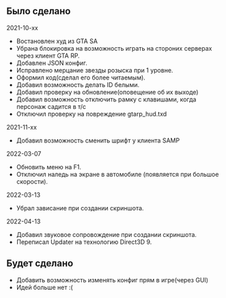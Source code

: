 ## Было сделано

2021-10-xx
- Востановлен худ из GTA SA
- Убрана блокировка на возможность играть на стороних серверах через клиент GTA RP.
- Добавлен JSON конфиг.
- Исправлено мерцание звезды розыска при 1 уровне.
- Оформил код(сделал его более читаемым).
- Добавил возможность делать ID белыми.
- Добавил проверку на обновление(оповещение об их выходе)
- Добавил возможность отключить рамку с клавишами, когда персонаж садится в т/с
- Отключил проверку на повреждение gtarp_hud.txd

2021-11-xx
- Добавил возможность сменить шрифт у клиента SAMP

2022-03-07
- Обновить меню на F1.
- Отключил наледь на экране в автомобиле (появляется при большое скорости).

2022-03-13
- Убрал зависание при создании скриншота.

2022-04-13
- Добавил звуковое сопровождение при создании скриншота.
- Переписал Updater на технологию Direct3D 9.

## Будет сделано

- Добавить возможность изменять конфиг прям в игре(через GUI)
- Идей больше нет :(
